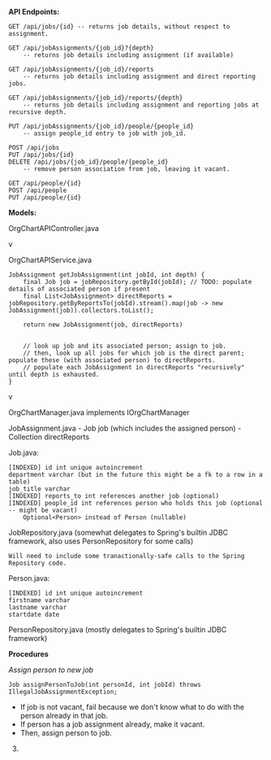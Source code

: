 **API Endpoints:**

    GET /api/jobs/{id} -- returns job details, without respect to assignment.

    GET /api/jobAssignments/{job_id}?{depth}
        -- returns job details including assignment (if available)

    GET /api/jobAssignments/{job_id}/reports
        -- returns job details including assignment and direct reporting jobs.

    GET /api/jobAssignments/{job_id}/reports/{depth}
        -- returns job details including assignment and reporting jobs at recursive depth.

    PUT /api/jobAssignments/{job_id}/people/{people_id}
        -- assign people_id entry to job with job_id.

    POST /api/jobs
    PUT /api/jobs/{id}
    DELETE /api/jobs/{job_id}/people/{people_id}
        -- remove person association from job, leaving it vacant.

    GET /api/people/{id}
    POST /api/people
    PUT /api/people/{id}

**Models:**

OrgChartAPIController.java

v

OrgChartAPIService.java

    JobAssignment getJobAssignment(int jobId, int depth) {
        final Job job = jobRepository.getById(jobId); // TODO: populate details of associated person if present
        final List<JobAssignment> directReports = jobRepository.getByReportsTo(jobId).stream().map(job -> new JobAssignment(job)).collectors.toList();

        return new JobAssignment(job, directReports)


        // look up job and its associated person; assign to job.
        // then, look up all jobs for which job is the direct parent; populate these (with associated person) to directReports.
        // populate each JobAssignment in directReports "recursively" until depth is exhausted.
    }
    
v

OrgChartManager.java implements IOrgChartManager

JobAssignment.java
    - Job job (which includes the assigned person)
    - Collection<JobAssignment> directReports 
    

Job.java:

    [INDEXED] id int unique autoincrement
    department varchar (but in the future this might be a fk to a row in a table)
    job_title varchar
    [INDEXED] reports_to int references another job (optional)
    [INDEXED] people_id int references person who holds this job (optional -- might be vacant)
        Optional<Person> instead of Person (nullable)

JobRepository.java (somewhat delegates to Spring's builtin JDBC framework, also uses PersonRepository for some calls)

    Will need to include some tranactionally-safe calls to the Spring Repository code.

Person.java:

    [INDEXED] id int unique autoincrement
    firstname varchar
    lastname varchar
    startdate date

PersonRepository.java (mostly delegates to Spring's builtin JDBC framework)


**Procedures**

_Assign person to new job_
    
    Job assignPersonToJob(int personId, int jobId) throws IllegalJobAssignmentException;

   - If job is not vacant, fail because we don't know what to do with the person already in that job.
   - If person has a job assignment already, make it vacant.
   - Then, assign person to job.

3. 